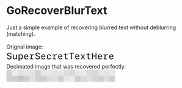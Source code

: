 # GoRecoverBlurText
Just a simple example of recovering blurred text without deblurring (matching).<br>
<br>
Orignal image:<br>
![original image](https://github.com/Distortions81/GoRecoverBlurText/blob/master/example.png)<br>
Decimated image that was recovered perfectly:<br>
![recovered image](https://github.com/Distortions81/GoRecoverBlurText/blob/master/pixelated.png)<br>
